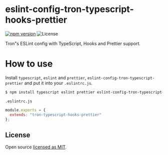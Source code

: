 # eslint-config-tron-typescript-hooks-prettier

[![npm version][npm-image]][npm-url]
![License][license]

Tron"s ESLint config with TypeScript, Hooks and Prettier support.

# How to use
Install `typescript`, `eslint` and `prettier`, `eslint-config-tron-typescript-prettier` and put it into your `.eslintrc.js`.

```bash
$ npm install typescript eslint prettier eslint-config-tron-typescript-hooks-prettier --save-dev
```

`.eslintrc.js`

```js
module.exports = {
  extends: "tron-typescript-hooks-prettier"
};
```

## License

Open source [licensed as MIT](https://github.com/nicolastrote/eslint-config-tron-typescript-hooks-prettier/blob/master/LICENSE).

[npm-image]: https://img.shields.io/npm/v/eslint-config-tron-typescript-hooks-prettier.svg
[npm-url]: https://npmjs.org/package/eslint-config-tron-typescript-hooks-prettier
[license]: https://img.shields.io/npm/l/eslint-config-tron-typescript-hooks-prettier.svg
